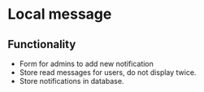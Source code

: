 # Local message

## Functionality
- Form for admins to add new notification
- Store read messages for users, do not display twice.
- Store notifications in database.